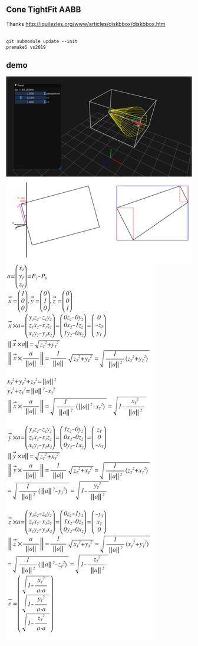 ## Cone TightFit AABB

Thanks 
http://iquilezles.org/www/articles/diskbbox/diskbbox.htm

```

git submodule update --init
premake5 vs2019

```

## demo
![image](demo.gif)
![image](idea.png)
![image](form.png)

<!-- 
a=\begin{pmatrix} x_{ T } \\ y_{ T } \\ z_{ T } \end{pmatrix}=P_{ 1 }-P_{ 0 }\\ \overrightarrow { x } =\begin{pmatrix} 1 \\ 0 \\ 0 \end{pmatrix},\overrightarrow { y } =\begin{pmatrix} 0 \\ 1 \\ 0 \end{pmatrix},\overrightarrow { z } =\begin{pmatrix} 0 \\ 0 \\ 1 \end{pmatrix}\\ \overrightarrow { x } \times a=\begin{pmatrix} y_{ 1 }z_{ 2 }-z_{ 1 }y_{ 2 } \\ z_{ 1 }x_{ 2 }-x_{ 1 }z_{ 2 } \\ x_{ 1 }y_{ 2 }-y_{ 1 }x_{ 2 } \end{pmatrix}=\begin{pmatrix} 0z_{ 2 }-0y_{ 2 } \\ 0x_{ 2 }-1z_{ 2 } \\ 1y_{ 2 }-0x_{ 2 } \end{pmatrix}=\begin{pmatrix} 0 \\ -z_{ T } \\ y_{ T } \end{pmatrix}\\ \left\| \overrightarrow { x } \times a \right\| =\sqrt { { z_{ T } }^{ 2 }+{ y_{ T } }^{ 2 } } \\ \left\| \overrightarrow { x } \times \frac { a }{ \left\| a \right\|  }  \right\| =\frac { 1 }{ \left\| a \right\|  } \sqrt { { z_{ T } }^{ 2 }+{ y_{ T } }^{ 2 } } =\sqrt { \frac { 1 }{ { \left\| a \right\|  }^{ 2 } } \left( { z_{ T } }^{ 2 }+{ y_{ T } }^{ 2 } \right)  } \\ \\ { x_{ T } }^{ 2 }+{ y_{ T } }^{ 2 }+{ z_{ T } }^{ 2 }={ \left\| a \right\|  }^{ 2 }\\ { y_{ T } }^{ 2 }+{ z_{ T } }^{ 2 }={ \left\| a \right\|  }^{ 2 }-{ x_{ T } }^{ 2 }\\ \left\| \overrightarrow { x } \times \frac { a }{ \left\| a \right\|  }  \right\| =\sqrt { \frac { 1 }{ { \left\| a \right\|  }^{ 2 } } \left( { \left\| a \right\|  }^{ 2 }-{ x_{ T } }^{ 2 } \right)  } =\sqrt { 1-\frac { { x_{ T } }^{ 2 } }{ { \left\| a \right\|  }^{ 2 } }  } \\ \\ \overrightarrow { y } \times a=\begin{pmatrix} y_{ 1 }z_{ 2 }-z_{ 1 }y_{ 2 } \\ z_{ 1 }x_{ 2 }-x_{ 1 }z_{ 2 } \\ x_{ 1 }y_{ 2 }-y_{ 1 }x_{ 2 } \end{pmatrix}=\begin{pmatrix} 1z_{ 2 }-0y_{ 2 } \\ 0x_{ 2 }-0z_{ 2 } \\ 0y_{ 2 }-1x_{ 2 } \end{pmatrix}=\begin{pmatrix} z_{ T } \\ 0 \\ -x_{ T } \end{pmatrix}\\ \left\| \overrightarrow { y } \times a \right\| =\sqrt { { z_{ T } }^{ 2 }+{ x_{ T } }^{ 2 } } \\ \left\| \overrightarrow { y } \times \frac { a }{ \left\| a \right\|  }  \right\| =\frac { 1 }{ \left\| a \right\|  } \sqrt { { z_{ T } }^{ 2 }+{ x_{ T } }^{ 2 } } =\sqrt { \frac { 1 }{ { \left\| a \right\|  }^{ 2 } } \left( { z_{ T } }^{ 2 }+{ x_{ T } }^{ 2 } \right)  } \\ =\sqrt { \frac { 1 }{ { \left\| a \right\|  }^{ 2 } } \left( { \left\| a \right\|  }^{ 2 }-{ y_{ T } }^{ 2 } \right)  } =\sqrt { 1-\frac { { y_{ T } }^{ 2 } }{ { \left\| a \right\|  }^{ 2 } }  } \\ \\ \overrightarrow { z } \times a=\begin{pmatrix} y_{ 1 }z_{ 2 }-z_{ 1 }y_{ 2 } \\ z_{ 1 }x_{ 2 }-x_{ 1 }z_{ 2 } \\ x_{ 1 }y_{ 2 }-y_{ 1 }x_{ 2 } \end{pmatrix}=\begin{pmatrix} 0z_{ 2 }-1y_{ 2 } \\ 1x_{ 2 }-0z_{ 2 } \\ 0y_{ 2 }-0x_{ 2 } \end{pmatrix}=\begin{pmatrix} -y_{ T } \\ x_{ T } \\ 0 \end{pmatrix}\\ \left\| \overrightarrow { z } \times \frac { a }{ \left\| a \right\|  }  \right\| =\frac { 1 }{ \left\| a \right\|  } \sqrt { { x_{ T } }^{ 2 }+{ y_{ T } }^{ 2 } } =\sqrt { \frac { 1 }{ { \left\| a \right\|  }^{ 2 } } \left( { x_{ T } }^{ 2 }+{ y_{ T } }^{ 2 } \right)  } \\ =\sqrt { \frac { 1 }{ { \left\| a \right\|  }^{ 2 } } \left( { \left\| a \right\|  }^{ 2 }-{ z_{ T } }^{ 2 } \right)  } =\sqrt { 1-\frac { { z_{ T } }^{ 2 } }{ { \left\| a \right\|  }^{ 2 } }  } \\ \overrightarrow { e } =\begin{pmatrix} \sqrt { 1-\frac { { x_{ T } }^{ 2 } }{ a\cdot a }  }  \\ \sqrt { 1-\frac { { y_{ T } }^{ 2 } }{ a\cdot a }  }  \\ \sqrt { 1-\frac { { z_{ T } }^{ 2 } }{ a\cdot a }  }  \end{pmatrix}\\ 

 -->




